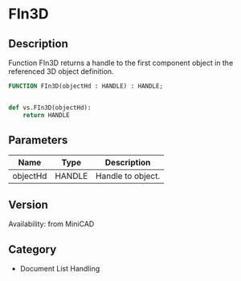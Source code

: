 # FIn3D

## Description
Function FIn3D returns a handle to the first component object in the referenced 3D object definition.

```pascal
FUNCTION FIn3D(objectHd : HANDLE) : HANDLE;
```

```python

def vs.FIn3D(objectHd):
    return HANDLE
```

## Parameters
|Name|Type|Description|
|---|---|---|
|objectHd|HANDLE|Handle to object.|

## Version
Availability: from MiniCAD
## Category
* Document List Handling

